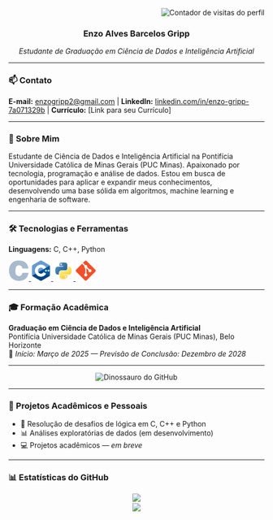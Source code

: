 <p align="right">
  <img src="https://komarev.com/ghpvc/?username=EnzoGripp&color=blueviolet" alt="Contador de visitas do perfil" />
</p>

<h3 align="center">Enzo Alves Barcelos Gripp</h3>
<p align="center"><i>Estudante de Graduação em Ciência de Dados e Inteligência Artificial</i></p>

---

### 📫 Contato
**E-mail:** enzogripp2@gmail.com | **LinkedIn:** [linkedin.com/in/enzo-gripp-7a071329b](https://www.linkedin.com/in/enzo-gripp-7a071329b/) | **Currículo:** [Link para seu Currículo]

---

### 🧠 Sobre Mim

Estudante de Ciência de Dados e Inteligência Artificial na Pontifícia Universidade Católica de Minas Gerais (PUC Minas). Apaixonado por tecnologia, programação e análise de dados. Estou em busca de oportunidades para aplicar e expandir meus conhecimentos, desenvolvendo uma base sólida em algoritmos, machine learning e engenharia de software.

---

### 🛠️ Tecnologias e Ferramentas

**Linguagens:** C, C++, Python

<p align="left">
  <a href="https://devdocs.io/c/" target="_blank" rel="noreferrer">
    <img src="https://raw.githubusercontent.com/devicons/devicon/master/icons/c/c-original.svg" alt="c" width="40" height="40"/>
  </a>
  <a href="https://www.cplusplus.com/" target="_blank" rel="noreferrer">
    <img src="https://raw.githubusercontent.com/devicons/devicon/master/icons/cplusplus/cplusplus-original.svg" alt="cplusplus" width="40" height="40"/>
  </a>
  <a href="https://www.python.org" target="_blank" rel="noreferrer">
    <img src="https://raw.githubusercontent.com/devicons/devicon/master/icons/python/python-original.svg" alt="python" width="40" height="40"/>
  </a>
  <a href="https://git-scm.com/" target="_blank" rel="noreferrer">
    <img src="https://raw.githubusercontent.com/devicons/devicon/master/icons/git/git-original.svg" alt="git" width="40" height="40"/>
  </a>
</p>

---

### 🎓 Formação Acadêmica

**Graduação em Ciência de Dados e Inteligência Artificial**  
Pontifícia Universidade Católica de Minas Gerais (PUC Minas), Belo Horizonte  
📅 *Início: Março de 2025 — Previsão de Conclusão: Dezembro de 2028*

---

<p align="center">
  <img src="https://github.com/DenverCoder1/dino-readme/blob/main/assets/dino.gif?raw=true" alt="Dinossauro do GitHub"/>
</p>


---

### 🚧 Projetos Acadêmicos e Pessoais

- 🐍 Resolução de desafios de lógica em C, C++ e Python
- 📊 Análises exploratórias de dados (em desenvolvimento)
- 💻 Projetos acadêmicos — *em breve*

---

### 📊 Estatísticas do GitHub

<div align="center">
  <img height="180em" src="https://github-readme-stats.vercel.app/api?username=EnzoAlvesBarcelosGripp&show_icons=true&theme=dracula&include_all_commits=true&count_private=true"/>
</div>
<div align="center">
  <img height="180em" src="https://github-readme-stats.vercel.app/api/top-langs/?username=EnzoAlvesBarcelosGripp&layout=compact&langs_count=7&theme=dracula"/>
</div>


